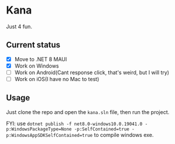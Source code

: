# Kana
Just 4 fun.

## Current status
- [x] Move to .NET 8 MAUI
- [x] Work on Windows
- [ ] Work on Android(Cant response click, that's weird, but I will try)
- [ ] Work on iOS(I have no Mac to test)

## Usage
Just clone the repo and open the `kana.sln` file, then run the project.

FYI: use `dotnet publish -f net8.0-windows10.0.19041.0 -p:WindowsPackageType=None -p:SelfContained=true -p:WindowsAppSDKSelfContained=true` to compile windows exe.